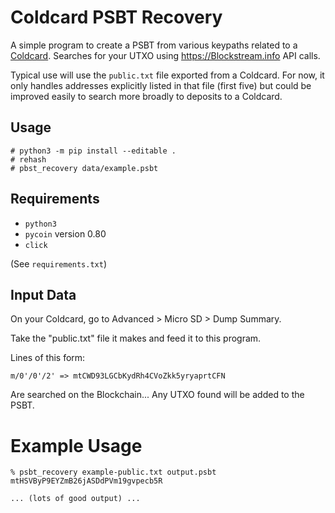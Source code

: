 # Coldcard PSBT Recovery

A simple program to create a PSBT from various keypaths related to
a [Coldcard](https://coldcardwallet.com). Searches for your
UTXO using <https://Blockstream.info> API calls.

Typical use will use the `public.txt` file exported from a Coldcard. 
For now, it only handles addresses explicitly listed in that file (first five)
but could be improved easily to search more broadly to deposits to a Coldcard.

## Usage

```
# python3 -m pip install --editable .
# rehash
# pbst_recovery data/example.psbt
```

## Requirements

- `python3`
- `pycoin` version 0.80
- `click`

(See `requirements.txt`)

## Input Data

On your Coldcard, go to Advanced > Micro SD > Dump Summary.

Take the "public.txt" file it makes and feed it to this program.

Lines of this form:

    m/0'/0'/2' => mtCWD93LGCbKydRh4CVoZkk5yryaprtCFN

Are searched on the Blockchain... Any UTXO found will be added to the PSBT.


# Example Usage

```
% psbt_recovery example-public.txt output.psbt mtHSVByP9EYZmB26jASDdPVm19gvpecb5R

... (lots of good output) ...
```
